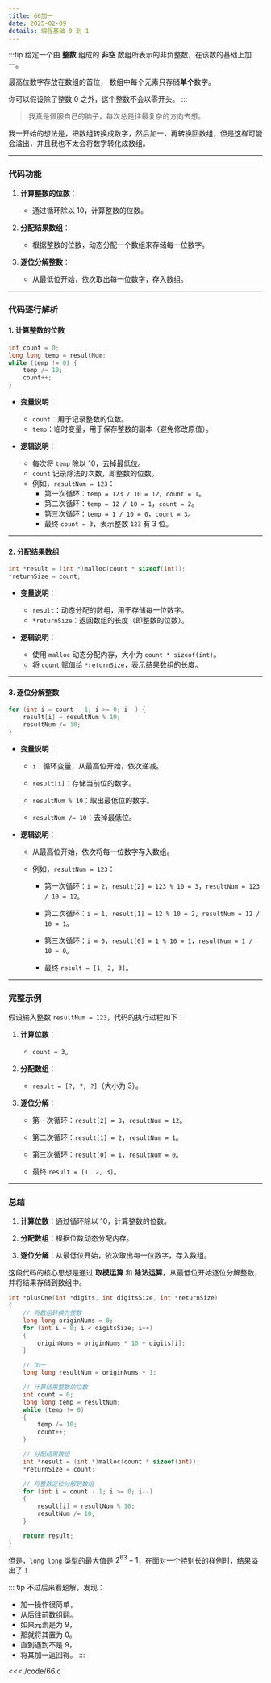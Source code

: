 ```yaml
---
title: 66加一
date: 2025-02-09
details: 编程基础 0 到 1
---
```


:::tip
给定一个由 **整数** 组成的 **非空** 数组所表示的非负整数，在该数的基础上加一。

最高位数字存放在数组的首位， 数组中每个元素只存储**单个**数字。

你可以假设除了整数 0 之外，这个整数不会以零开头。
:::

> 我真是佩服自己的脑子，每次总是往最复杂的方向去想。

我一开始的想法是，把数组转换成数字，然后加一，再转换回数组，但是这样可能会溢出，并且我也不太会将数字转化成数组。

---

### 代码功能

1. **计算整数的位数**：
   - 通过循环除以 10，计算整数的位数。

2. **分配结果数组**：
   - 根据整数的位数，动态分配一个数组来存储每一位数字。

3. **逐位分解整数**：
   - 从最低位开始，依次取出每一位数字，存入数组。

---

### 代码逐行解析

#### 1. 计算整数的位数

```c
int count = 0;
long long temp = resultNum;
while (temp != 0) {
    temp /= 10;
    count++;
}
```

- **变量说明**：
  - `count`：用于记录整数的位数。
  - `temp`：临时变量，用于保存整数的副本（避免修改原值）。

- **逻辑说明**：
  - 每次将 `temp` 除以 10，去掉最低位。
  - `count` 记录除法的次数，即整数的位数。
  - 例如，`resultNum = 123`：
    - 第一次循环：`temp = 123 / 10 = 12`，`count = 1`。
    - 第二次循环：`temp = 12 / 10 = 1`，`count = 2`。
    - 第三次循环：`temp = 1 / 10 = 0`，`count = 3`。
    - 最终 `count = 3`，表示整数 `123` 有 3 位。

---

#### 2. 分配结果数组

```c
int *result = (int *)malloc(count * sizeof(int));
*returnSize = count;
```

- **变量说明**：
  - `result`：动态分配的数组，用于存储每一位数字。
  - `*returnSize`：返回数组的长度（即整数的位数）。

- **逻辑说明**：
  - 使用 `malloc` 动态分配内存，大小为 `count * sizeof(int)`。
  - 将 `count` 赋值给 `*returnSize`，表示结果数组的长度。

---

#### 3. 逐位分解整数

```c
for (int i = count - 1; i >= 0; i--) {
    result[i] = resultNum % 10;
    resultNum /= 10;
}
```

- **变量说明**：

  - `i`：循环变量，从最高位开始，依次递减。

  - `result[i]`：存储当前位的数字。

  - `resultNum % 10`：取出最低位的数字。

  - `resultNum /= 10`：去掉最低位。

- **逻辑说明**：

  - 从最高位开始，依次将每一位数字存入数组。

  - 例如，`resultNum = 123`：

    - 第一次循环：`i = 2`，`result[2] = 123 % 10 = 3`，`resultNum = 123 / 10 = 12`。

    - 第二次循环：`i = 1`，`result[1] = 12 % 10 = 2`，`resultNum = 12 / 10 = 1`。

    - 第三次循环：`i = 0`，`result[0] = 1 % 10 = 1`，`resultNum = 1 / 10 = 0`。

    - 最终 `result = [1, 2, 3]`。

---

### 完整示例

假设输入整数 `resultNum = 123`，代码的执行过程如下：

1. **计算位数**：

   - `count = 3`。

2. **分配数组**：

   - `result = [?, ?, ?]`（大小为 3）。

3. **逐位分解**：

   - 第一次循环：`result[2] = 3`，`resultNum = 12`。

   - 第二次循环：`result[1] = 2`，`resultNum = 1`。

   - 第三次循环：`result[0] = 1`，`resultNum = 0`。

   - 最终 `result = [1, 2, 3]`。

---

### 总结

1. **计算位数**：通过循环除以 10，计算整数的位数。

2. **分配数组**：根据位数动态分配内存。

3. **逐位分解**：从最低位开始，依次取出每一位数字，存入数组。

这段代码的核心思想是通过 **取模运算** 和 **除法运算**，从最低位开始逐位分解整数，并将结果存储到数组中。

```c
int *plusOne(int *digits, int digitsSize, int *returnSize)
{
    // 将数组转换为整数
    long long originNums = 0;
    for (int i = 0; i < digitsSize; i++)
    {
        originNums = originNums * 10 + digits[i];
    }

    // 加一
    long long resultNum = originNums + 1;

    // 计算结果整数的位数
    int count = 0;
    long long temp = resultNum;
    while (temp != 0)
    {
        temp /= 10;
        count++;
    }

    // 分配结果数组
    int *result = (int *)malloc(count * sizeof(int));
    *returnSize = count;

    // 将整数逐位分解到数组
    for (int i = count - 1; i >= 0; i--)
    {
        result[i] = resultNum % 10;
        resultNum /= 10;
    }

    return result;
}
```

但是，`long long` 类型的最大值是 $2^{63} - 1$，在面对一个特别长的样例时，结果溢出了！

::: tip
不过后来看题解，发现：

- 加一操作很简单，
- 从后往前数组翻。
- 如果元素是为 9，
- 那就将其置为 0。
- 直到遇到不是 9，
- 将其加一返回得。
:::

<<<./code/66.c
